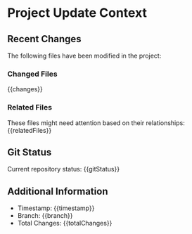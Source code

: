 # Project Update Context

## Recent Changes
The following files have been modified in the project:

### Changed Files
{{changes}}

### Related Files
These files might need attention based on their relationships:
{{relatedFiles}}

## Git Status
Current repository status:
{{gitStatus}}

## Additional Information
- Timestamp: {{timestamp}}
- Branch: {{branch}}
- Total Changes: {{totalChanges}}